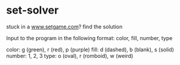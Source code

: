 # set-solver
stuck in a www.setgame.com? find the solution

Input to the program in the following format:
color, fill, number, type

color: g (green), r (red), p (purple)
fill: d (dashed), b (blank), s (solid)
number: 1, 2, 3
type: o (oval), r (romboid), w (weird)
